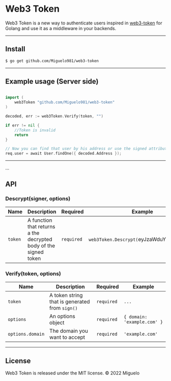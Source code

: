 # Web3 Token

Web3 Token is a new way to authenticate users inspired in [web3-token](https://github.com/bytesbay/web3-token) for Golang and use it as a middleware in your backends.

---
## Install

```bash
$ go get github.com/Miguelo981/web3-token
```

---

## Example usage (Server side)
```go

import (
	web3Token "github.com/Miguelo981/web3-token"
)

decoded, err := web3Token.Verify(token, "")

if err != nil {
	//Token is invalid
	return
}

// Now you can find that user by his address or use the signed attributes in the token
req.user = await User.findOne({ decoded.Address });
```

---
...
## API

### Descrypt(signer, options)
Name | Description | Required | Example
--- | --- | --- | ---
`token` | A function that returns a the decrypted body of the signed token | `required` | `web3Token.Descrypt(`eyJzaWduYXR1cmUiOi`)`


### Verify(token, options)
Name | Description | Required | Example
--- | --- | --- | ---
`token` | A token string that is generated from `sign()` | `required` | `...`
`options` | An options object | `required` | `{ domain: 'example.com' }`
`options.domain` | The domain you want to accept | `required` | `'example.com'`

---

## License
Web3 Token is released under the MIT license. © 2022 Miguelo
